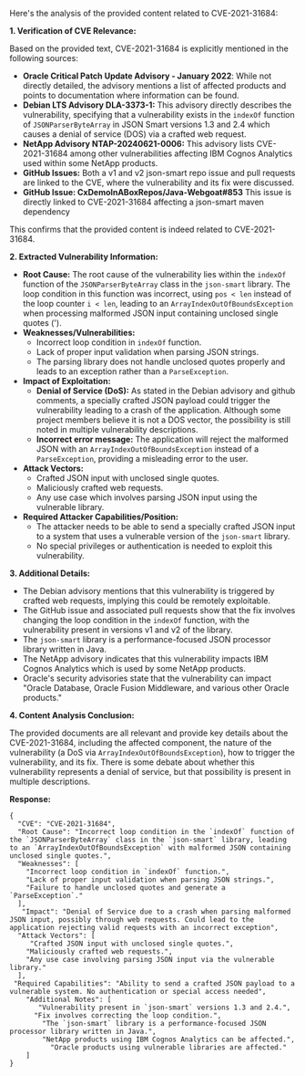 Here's the analysis of the provided content related to CVE-2021-31684:

**1. Verification of CVE Relevance:**

Based on the provided text, CVE-2021-31684 is explicitly mentioned in the following sources:

*   **Oracle Critical Patch Update Advisory - January 2022**: While not directly detailed, the advisory mentions a list of affected products and points to documentation where information can be found.
*   **Debian LTS Advisory DLA-3373-1:**  This advisory directly describes the vulnerability, specifying that a vulnerability exists in the `indexOf` function of `JSONParserByteArray` in JSON Smart versions 1.3 and 2.4 which causes a denial of service (DOS) via a crafted web request.
*   **NetApp Advisory NTAP-20240621-0006:** This advisory lists CVE-2021-31684 among other vulnerabilities affecting IBM Cognos Analytics used within some NetApp products.
*   **GitHub Issues:** Both a v1 and v2 json-smart repo issue and pull requests are linked to the CVE, where the vulnerability and its fix were discussed.
*  **GitHub Issue: CxDemoInABoxRepos/Java-Webgoat#853**  This issue is directly linked to CVE-2021-31684 affecting a json-smart maven dependency

This confirms that the provided content is indeed related to CVE-2021-31684.

**2. Extracted Vulnerability Information:**

*   **Root Cause:** The root cause of the vulnerability lies within the `indexOf` function of the `JSONParserByteArray` class in the `json-smart` library. The loop condition in this function was incorrect, using `pos < len` instead of the loop counter `i < len`, leading to an `ArrayIndexOutOfBoundsException` when processing malformed JSON input containing unclosed single quotes (').
*   **Weaknesses/Vulnerabilities:**
    *   Incorrect loop condition in `indexOf` function.
    *   Lack of proper input validation when parsing JSON strings.
    *   The parsing library does not handle unclosed quotes properly and leads to an exception rather than a `ParseException`.
*   **Impact of Exploitation:**
    *   **Denial of Service (DoS):** As stated in the Debian advisory and github comments, a specially crafted JSON payload could trigger the vulnerability leading to a crash of the application. Although some project members believe it is not a DOS vector, the possibility is still noted in multiple vulnerability descriptions.
    *   **Incorrect error message:** The application will reject the malformed JSON with an `ArrayIndexOutOfBoundsException` instead of a `ParseException`, providing a misleading error to the user.
*   **Attack Vectors:**
    *   Crafted JSON input with unclosed single quotes.
    *   Maliciously crafted web requests.
    *   Any use case which involves parsing JSON input using the vulnerable library.
*   **Required Attacker Capabilities/Position:**
    *   The attacker needs to be able to send a specially crafted JSON input to a system that uses a vulnerable version of the `json-smart` library.
    *   No special privileges or authentication is needed to exploit this vulnerability.

**3. Additional Details:**

*   The Debian advisory mentions that this vulnerability is triggered by crafted web requests, implying this could be remotely exploitable.
*   The GitHub issue and associated pull requests show that the fix involves changing the loop condition in the `indexOf` function, with the vulnerability present in versions v1 and v2 of the library.
*   The `json-smart` library is a performance-focused JSON processor library written in Java.
*   The NetApp advisory indicates that this vulnerability impacts IBM Cognos Analytics which is used by some NetApp products.
*  Oracle's security advisories state that the vulnerability can impact "Oracle Database, Oracle Fusion Middleware, and various other Oracle products."

**4. Content Analysis Conclusion:**

The provided documents are all relevant and provide key details about the CVE-2021-31684, including the affected component, the nature of the vulnerability (a DoS via `ArrayIndexOutOfBoundsException`), how to trigger the vulnerability, and its fix. There is some debate about whether this vulnerability represents a denial of service, but that possibility is present in multiple descriptions.

**Response:**

```
{
  "CVE": "CVE-2021-31684",
  "Root Cause": "Incorrect loop condition in the `indexOf` function of the `JSONParserByteArray` class in the `json-smart` library, leading to an `ArrayIndexOutOfBoundsException` with malformed JSON containing unclosed single quotes.",
  "Weaknesses": [
    "Incorrect loop condition in `indexOf` function.",
    "Lack of proper input validation when parsing JSON strings.",
    "Failure to handle unclosed quotes and generate a `ParseException`."
  ],
   "Impact": "Denial of Service due to a crash when parsing malformed JSON input, possibly through web requests. Could lead to the application rejecting valid requests with an incorrect exception",
  "Attack Vectors": [
     "Crafted JSON input with unclosed single quotes.",
    "Maliciously crafted web requests.",
    "Any use case involving parsing JSON input via the vulnerable library."
  ],
 "Required Capabilities": "Ability to send a crafted JSON payload to a vulnerable system. No authentication or special access needed",
    "Additional Notes": [
       "Vulnerability present in `json-smart` versions 1.3 and 2.4.",
      "Fix involves correcting the loop condition.",
        "The `json-smart` library is a performance-focused JSON processor library written in Java.",
        "NetApp products using IBM Cognos Analytics can be affected.",
          "Oracle products using vulnerable libraries are affected."
    ]
}
```